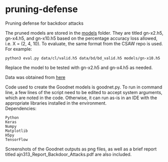 # pruning-defense
Pruning defense for backdoor attacks

The pruned models are stored in the [models](https://github.com/ajn313/pruning-defense/tree/main/models) folder.
They are titled gn-x2.h5, gn-x4.h5, and gn-x10.h5 based on the percentage accuracy loss allowed, i.e. X = (2, 4, 10). 
To evaluate, the same format from the CSAW repo is used.
For example:  
```
python3 eval.py data/cl/valid.h5 data/bd/bd_valid.h5 models/gn-x10.h5
```

Replace the model to be tested with gn-x2.h5 and gn-x4.h5 as needed.  

Data was obtained from [here](https://drive.google.com/drive/folders/1Rs68uH8Xqa4j6UxG53wzD0uyI8347dSq)

Code used to create the Goodnet models is goodnet.py. To run in command line, a few lines of the script need to be edited to accept system arguments, which are noted in the code. Otherwise, it can run as-is in an IDE with the appropriate libraries installed in the environment.  
Dependencies:  

    Python 
    Keras 
    Numpy 
    Matplotlib 
    H5py 
    TensorFlow

Screenshots of the Goodnet outputs as png files, as well as a brief report titled ajn313_Report_Backdoor_Attacks.pdf are also included.

